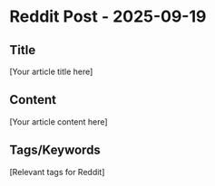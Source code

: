 # Reddit Post - 2025-09-19

## Title
[Your article title here]

## Content
[Your article content here]

## Tags/Keywords
[Relevant tags for Reddit]
